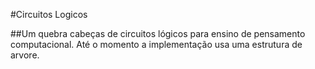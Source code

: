 #Circuitos Logicos

##Um quebra cabeças de circuitos lógicos para ensino de pensamento computacional. Até o momento a implementação usa uma estrutura de arvore.